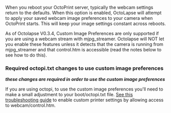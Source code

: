 When you reboot your OctoPrint server, typically the webcam settings return to the defaults.  When this option is enabled, OctoLapse will attempt to apply your saved webcam image preferences to your camera when OctoPrint starts.  This will keep your image settings constant across reboots.

As of Octolapse V0.3.4, Custom Image Preferences are only supported if you are using a webcam stream with mjpg_streamer.  Octolapse will NOT let you enable these features unless it detects that the camera is running from mjpg_streamer and that control.htm is accessible (read the notes below to see how to do this).

### Required octopi.txt changes to use custom image preferences

_**these changes are required in order to use the custom image preferences**_

If you are using octopi, to use the custom image preferences you'll need to make a small adjustment to your boot/octopi.txt file.  [See this troubleshooting guide](https://github.com/FormerLurker/Octolapse/wiki/Troubleshooting#why-cant-i-change-contrast-zoom-focus-etc) to enable custom printer settings by allowing access to webcam/control.htm.
